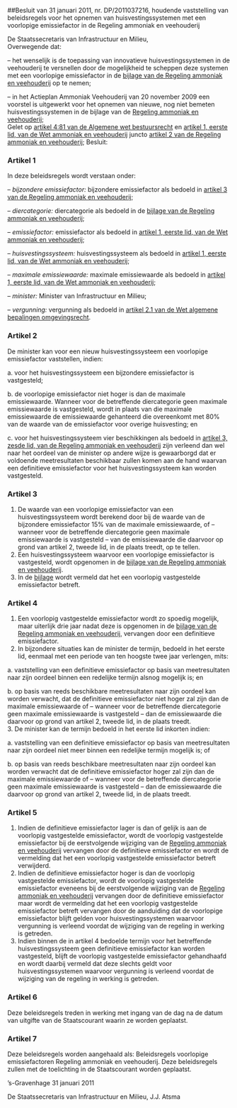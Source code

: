 <meta http-equiv='Content-Type' content='text/html; charset=utf-8' />

##Besluit van 31 januari 2011, nr. DP/2011037216, houdende vaststelling van beleidsregels voor het opnemen van huisvestingssystemen met een voorlopige emissiefactor in de Regeling ammoniak en veehouderij

De Staatssecretaris van Infrastructuur en Milieu,  
Overwegende dat:

– het wenselijk is de toepassing van innovatieve huisvestingssystemen in de veehouderij te versnellen door de mogelijkheid te scheppen deze systemen met een voorlopige emissiefactor in de [bijlage van de Regeling ammoniak en veehouderij](../../../../../../../../../ministeriele-regeling/regeling/ammoniak/en/veehouderij/BWBR0013629/README.md) op te nemen;  

– in het Actieplan Ammoniak Veehouderij van 20 november 2009 een voorstel is uitgewerkt voor het opnemen van nieuwe, nog niet bemeten huisvestingssystemen in de bijlage van de [Regeling ammoniak en veehouderij](../../../../../../../../../ministeriele-regeling/regeling/ammoniak/en/veehouderij/BWBR0013629/README.md);   
Gelet op [artikel 4:81 van de Algemene wet bestuursrecht](../../../../../../../../../wet/algemene/wet/bestuursrecht/BWBR0005537/README.md) en [artikel 1, eerste lid, van de Wet ammoniak en veehouderij](../../../../../../../../../wet/wet/ammoniak/en/veehouderij/BWBR0013402/README.md) juncto [artikel 2 van de Regeling ammoniak en veehouderij](../../../../../../../../../ministeriele-regeling/regeling/ammoniak/en/veehouderij/BWBR0013629/README.md);
Besluit:    

### Artikel  1  

In deze beleidsregels wordt verstaan onder: 

–  *bijzondere emissiefactor:* bijzondere emissiefactor als bedoeld in [artikel 3 van de Regeling ammoniak en veehouderij](../../../../../../../../../ministeriele-regeling/regeling/ammoniak/en/veehouderij/BWBR0013629/README.md);  

–  *diercategorie:* diercategorie als bedoeld in de [bijlage van de Regeling ammoniak en veehouderij](../../../../../../../../../ministeriele-regeling/regeling/ammoniak/en/veehouderij/BWBR0013629/README.md);  

–  *emissiefactor:* emissiefactor als bedoeld in [artikel 1, eerste lid, van de Wet ammoniak en veehouderij](../../../../../../../../../wet/wet/ammoniak/en/veehouderij/BWBR0013402/README.md);  

–  *huisvestingssysteem:* huisvestingssysteem als bedoeld in [artikel 1, eerste lid, van de Wet ammoniak en veehouderij](../../../../../../../../../wet/wet/ammoniak/en/veehouderij/BWBR0013402/README.md);  

–  *maximale emissiewaarde:* maximale emissiewaarde als bedoeld in [artikel 1, eerste lid, van de Wet ammoniak en veehouderij](../../../../../../../../../wet/wet/ammoniak/en/veehouderij/BWBR0013402/README.md);  

–  *minister:* Minister van Infrastructuur en Milieu;  

–  *vergunning:* vergunning als bedoeld in [artikel 2.1 van de Wet algemene bepalingen omgevingsrecht](../../../../../../../../../wet/wet/algemene/bepalingen/omgevingsrecht/BWBR0024779/README.md).   

### Artikel  2  

De minister kan voor een nieuw huisvestingssysteem een voorlopige emissiefactor vaststellen, indien: 

a. voor het huisvestingssysteem een bijzondere emissiefactor is vastgesteld;  

b. de voorlopige emissiefactor niet hoger is dan de maximale emissiewaarde. Wanneer voor de betreffende diercategorie geen maximale emissiewaarde is vastgesteld, wordt in plaats van die maximale emissiewaarde de emissiewaarde gehanteerd die overeenkomt met 80% van de waarde van de emissiefactor voor overige huisvesting; en  

c. voor het huisvestingssysteem vier beschikkingen als bedoeld in [artikel 3, zesde lid, van de Regeling ammoniak en veehouderij](../../../../../../../../../ministeriele-regeling/regeling/ammoniak/en/veehouderij/BWBR0013629/README.md) zijn verleend dan wel naar het oordeel van de minister op andere wijze is gewaarborgd dat er voldoende meetresultaten beschikbaar zullen komen aan de hand waarvan een definitieve emissiefactor voor het huisvestingssysteem kan worden vastgesteld.   

### Artikel  3  

1.  De waarde van een voorlopige emissiefactor van een huisvestingssysteem wordt berekend door bij de waarde van de bijzondere emissiefactor 15% van de maximale emissiewaarde, of – wanneer voor de betreffende diercategorie geen maximale emissiewaarde is vastgesteld – van de emissiewaarde die daarvoor op grond van artikel 2, tweede lid, in de plaats treedt, op te tellen.   
2.  Een huisvestingssysteem waarvoor een voorlopige emissiefactor is vastgesteld, wordt opgenomen in de [bijlage van de Regeling ammoniak en veehouderij](../../../../../../../../../ministeriele-regeling/regeling/ammoniak/en/veehouderij/BWBR0013629/README.md).   
3.  In de [bijlage](../../../../../../../../../ministeriele-regeling/regeling/ammoniak/en/veehouderij/BWBR0013629/README.md) wordt vermeld dat het een voorlopig vastgestelde emissiefactor betreft.  

### Artikel  4  

1.  Een voorlopig vastgestelde emissiefactor wordt zo spoedig mogelijk, maar uiterlijk drie jaar nadat deze is opgenomen in de [bijlage van de Regeling ammoniak en veehouderij](../../../../../../../../../ministeriele-regeling/regeling/ammoniak/en/veehouderij/BWBR0013629/README.md), vervangen door een definitieve emissiefactor.   
2.  In bijzondere situaties kan de minister de termijn, bedoeld in het eerste lid, eenmaal met een periode van ten hoogste twee jaar verlengen, mits: 

a. vaststelling van een definitieve emissiefactor op basis van meetresultaten naar zijn oordeel binnen een redelijke termijn alsnog mogelijk is; en  

b. op basis van reeds beschikbare meetresultaten naar zijn oordeel kan worden verwacht, dat de definitieve emissiefactor niet hoger zal zijn dan de maximale emissiewaarde of – wanneer voor de betreffende diercategorie geen maximale emissiewaarde is vastgesteld – dan de emissiewaarde die daarvoor op grond van artikel 2, tweede lid, in de plaats treedt.     
3.  De minister kan de termijn bedoeld in het eerste lid inkorten indien: 

a. vaststelling van een definitieve emissiefactor op basis van meetresultaten naar zijn oordeel niet meer binnen een redelijke termijn mogelijk is; of  

b. op basis van reeds beschikbare meetresultaten naar zijn oordeel kan worden verwacht dat de definitieve emissiefactor hoger zal zijn dan de maximale emissiewaarde of – wanneer voor de betreffende diercategorie geen maximale emissiewaarde is vastgesteld – dan de emissiewaarde die daarvoor op grond van artikel 2, tweede lid, in de plaats treedt.    

### Artikel  5  

1.  Indien de definitieve emissiefactor lager is dan of gelijk is aan de voorlopig vastgestelde emissiefactor, wordt de voorlopig vastgestelde emissiefactor bij de eerstvolgende wijziging van de [Regeling ammoniak en veehouderij](../../../../../../../../../ministeriele-regeling/regeling/ammoniak/en/veehouderij/BWBR0013629/README.md) vervangen door de definitieve emissiefactor en wordt de vermelding dat het een voorlopig vastgestelde emissiefactor betreft verwijderd.   
2.  Indien de definitieve emissiefactor hoger is dan de voorlopig vastgestelde emissiefactor, wordt de voorlopig vastgestelde emissiefactor eveneens bij de eerstvolgende wijziging van de [Regeling ammoniak en veehouderij](../../../../../../../../../ministeriele-regeling/regeling/ammoniak/en/veehouderij/BWBR0013629/README.md) vervangen door de definitieve emissiefactor maar wordt de vermelding dat het een voorlopig vastgestelde emissiefactor betreft vervangen door de aanduiding dat de voorlopige emissiefactor blijft gelden voor huisvestingssystemen waarvoor vergunning is verleend voordat de wijziging van de regeling in werking is getreden.   
3.  Indien binnen de in artikel 4 bedoelde termijn voor het betreffende huisvestingssysteem geen definitieve emissiefactor kan worden vastgesteld, blijft de voorlopig vastgestelde emissiefactor gehandhaafd en wordt daarbij vermeld dat deze slechts geldt voor huisvestingssystemen waarvoor vergunning is verleend voordat de wijziging van de regeling in werking is getreden.  

### Artikel  6  

Deze beleidsregels treden in werking met ingang van de dag na de datum van uitgifte van de Staatscourant waarin ze worden geplaatst. 

### Artikel  7  

Deze beleidsregels worden aangehaald als: Beleidsregels voorlopige emissiefactoren Regeling ammoniak en veehouderij. 
Deze beleidsregels zullen met de toelichting in de Staatscourant worden geplaatst.   

’s-Gravenhage 
31 januari 2011   

De 
Staatssecretaris van Infrastructuur en Milieu, 
J.J. Atsma     
